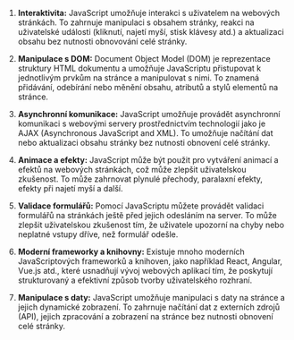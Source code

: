 1. **Interaktivita:** JavaScript umožňuje interakci s uživatelem na webových stránkách. To zahrnuje manipulaci s obsahem stránky, reakci na uživatelské události (kliknutí, najetí myší, stisk klávesy atd.) a aktualizaci obsahu bez nutnosti obnovování celé stránky.

2. **Manipulace s DOM:** Document Object Model (DOM) je reprezentace struktury HTML dokumentu a umožňuje JavaScriptu přistupovat k jednotlivým prvkům na stránce a manipulovat s nimi. To znamená přidávání, odebírání nebo měnění obsahu, atributů a stylů elementů na stránce.

3. **Asynchronní komunikace:** JavaScript umožňuje provádět asynchronní komunikaci s webovými servery prostřednictvím technologií jako je AJAX (Asynchronous JavaScript and XML). To umožňuje načítání dat nebo aktualizaci obsahu stránky bez nutnosti obnovení celé stránky.

4. **Animace a efekty:** JavaScript může být použit pro vytváření animací a efektů na webových stránkách, což může zlepšit uživatelskou zkušenost. To může zahrnovat plynulé přechody, paralaxní efekty, efekty při najetí myší a další.

5. **Validace formulářů:** Pomocí JavaScriptu můžete provádět validaci formulářů na stránkách ještě před jejich odesláním na server. To může zlepšit uživatelskou zkušenost tím, že uživatele upozorní na chyby nebo neplatné vstupy dříve, než formulář odešle.

6. **Moderní frameworky a knihovny:** Existuje mnoho moderních JavaScriptových frameworků a knihoven, jako například React, Angular, Vue.js atd., které usnadňují vývoj webových aplikací tím, že poskytují strukturovaný a efektivní způsob tvorby uživatelského rozhraní.

7. **Manipulace s daty:** JavaScript umožňuje manipulaci s daty na stránce a jejich dynamické zobrazení. To zahrnuje načítání dat z externích zdrojů (API), jejich zpracování a zobrazení na stránce bez nutnosti obnovení celé stránky.